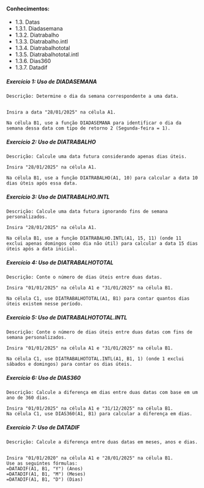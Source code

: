 #### Conhecimentos:

- 1.3.   Datas  
- 1.3.1.  Diadasemana 
- 1.3.2.  Diatrabalho 
- 1.3.3.  Diatrabalho.intl 
- 1.3.4.  Diatrabalhototal 
- 1.3.5.  Diatrabalhototal.intl 
- 1.3.6.  Dias360 
- 1.3.7.  Datadif 


##### Exercício 1: Uso de DIADASEMANA
```
Descrição: Determine o dia da semana correspondente a uma data.


Insira a data "28/01/2025" na célula A1.

Na célula B1, use a função DIADASEMANA para identificar o dia da semana dessa data com tipo de retorno 2 (Segunda-feira = 1).
```

##### Exercício 2: Uso de DIATRABALHO
```
Descrição: Calcule uma data futura considerando apenas dias úteis.

Insira "28/01/2025" na célula A1.

Na célula B1, use a função DIATRABALHO(A1, 10) para calcular a data 10 dias úteis após essa data.
```
##### Exercício 3: Uso de DIATRABALHO.INTL
```
Descrição: Calcule uma data futura ignorando fins de semana personalizados.

Insira "28/01/2025" na célula A1.

Na célula B1, use a função DIATRABALHO.INTL(A1, 15, 11) (onde 11 exclui apenas domingos como dia não útil) para calcular a data 15 dias úteis após a data inicial.
```

##### Exercício 4: Uso de DIATRABALHOTOTAL
```
Descrição: Conte o número de dias úteis entre duas datas.

Insira "01/01/2025" na célula A1 e "31/01/2025" na célula B1.

Na célula C1, use DIATRABALHOTOTAL(A1, B1) para contar quantos dias úteis existem nesse período.
```

##### Exercício 5: Uso de DIATRABALHOTOTAL.INTL
```
Descrição: Conte o número de dias úteis entre duas datas com fins de semana personalizados.

Insira "01/01/2025" na célula A1 e "31/01/2025" na célula B1.

Na célula C1, use DIATRABALHOTOTAL.INTL(A1, B1, 1) (onde 1 exclui sábados e domingos) para contar os dias úteis.
```

##### Exercício 6: Uso de DIAS360
```
Descrição: Calcule a diferença em dias entre duas datas com base em um ano de 360 dias.

Insira "01/01/2025" na célula A1 e "31/12/2025" na célula B1.
Na célula C1, use DIAS360(A1, B1) para calcular a diferença em dias.
```
##### Exercício 7: Uso de DATADIF
```
Descrição: Calcule a diferença entre duas datas em meses, anos e dias.


Insira "01/01/2020" na célula A1 e "28/01/2025" na célula B1.
Use as seguintes fórmulas:
=DATADIF(A1, B1, "Y") (Anos)
=DATADIF(A1, B1, "M") (Meses)
=DATADIF(A1, B1, "D") (Dias)
```